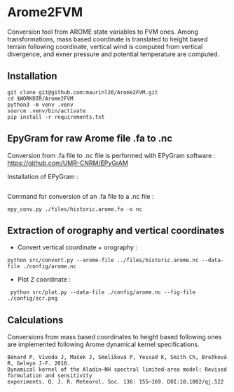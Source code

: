 # Arome2FVM

Conversion tool from AROME state variables to FVM ones. Among transformations, mass based coordinate is translated to height based terrain following coordinate, vertical wind is computed from vertical divergence, and exner pressure and potential temperature are computed.

## Installation

```
git clone git@github.com:maurinl26/Arome2FVM.git
cd $WORKDIR/Arome2FVM
python3 -m venv .venv
source .venv/bin/activate
pip install -r requirements.txt
```

## EpyGram for raw Arome file .fa to .nc

Conversion from .fa file to .nc file is performed with EPyGram software : https://github.com/UMR-CNRM/EPyGrAM

Installation of EPyGram :
```

```

Command for conversion of an .fa file to a .nc file :
```
epy_conv.py ./files/historic.arome.fa -o nc
```

## Extraction of orography and vertical coordinates

- Convert vertical coordinate + orography :

```
python src/convert.py --arome-file ../files/historic.arome.nc --data-file ./config/arome.nc
```

- Plot Z coordinate :

```
 python src/plot.py --data-file ./config/arome.nc --fig-file ./config/zcr.png
```

## Calculations

Conversions from mass based coordinates to height based following ones are implemented following Arome dynamical kernel specifications.

```
Bénard P, Vivoda J, Mašek J, Smolı́ková P, Yessad K, Smith Ch, Brožková R, Geleyn J-F. 2010.
Dynamical kernel of the Aladin–NH spectral limited-area model: Revised formulation and sensitivity
experiments. Q. J. R. Meteorol. Soc. 136: 155–169. DOI:10.1002/qj.522
```
